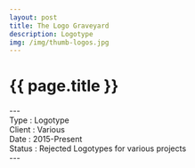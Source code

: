 ```yaml
---
layout: post
title: The Logo Graveyard
description: Logotype
img: /img/thumb-logos.jpg
---
```


<h1 class="post-title">{{ page.title }}</h1>

<p class="caption">
---<br/>
Type : Logotype<br/>
Client : Various<br/>
Date : 2015-Present<br/>
Status : Rejected Logotypes for various projects<br/>
---
</p>



<div class="img_row">
    <img class="col three" src="{{ site.baseurl }}/img/logo-01.jpg" alt="" title="Superexpload"/><br/><br/>&nbsp;
	<img class="col three" src="{{ site.baseurl }}/img/logo-02.jpg" alt="" title="Assamplify + We Light Up"/>
	<img class="col three" src="{{ site.baseurl }}/img/logo-03.jpg" alt="" title="Digiventive"/>
	<img class="col three" src="{{ site.baseurl }}/img/logo-04.jpg" alt="" title="Hiventive"/>
	<img class="col three" src="{{ site.baseurl }}/img/logo-05.jpg" alt="" title="Strackberry"/>
	<img class="col three" src="{{ site.baseurl }}/img/logo-06.jpg" alt="" title="Pebbox"/>
    <img class="col three" src="{{ site.baseurl }}/img/logo-07.jpg" alt="" title="Roja Nova"/>
    <img class="col three" src="{{ site.baseurl }}/img/logo-08.jpg" alt="" title="Nebullion"/>
</div>
